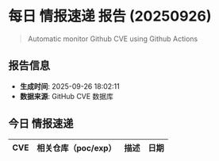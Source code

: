 # 每日 情报速递 报告 (20250926)

> Automatic monitor Github CVE using Github Actions 

## 报告信息
- **生成时间**: 2025-09-26 18:02:11
- **数据来源**: GitHub CVE 数据库

## 今日 情报速递

| CVE | 相关仓库（poc/exp） | 描述 | 日期 |
|:---|:---|:---|:---|
